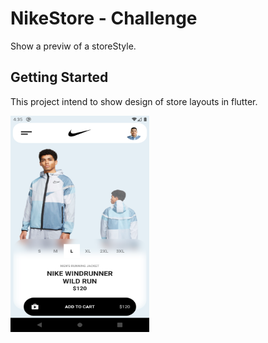 # NikeStore - Challenge

Show a previw of a storeStyle.

## Getting Started

This project intend to show design of store layouts in flutter.

<img src="snapshot/nike.png" width="222" height="346">
